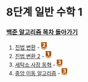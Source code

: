 # 8단계 일반 수학 1

### [백준 알고리즘 목차 돌아가기](../README.md)

1. [진법 변환](./진법변환/README.md) - <img src ="../img/bronze/bronze2.png" width = "15">
2. [진법 변환 2](./진법변환2/README.md) - <img src ="../img/bronze/bronze1.png" width = "15">
3. [세탁소 사장 동혁](./세탁소사장동혁/README.md)  - <img src ="../img/bronze/bronze3.png" width = "15">
4. [중앙 이동 알고리즘](./중앙이동알고리즘/README.md) - <img src ="../img/bronze/bronze3.png" width = "15">